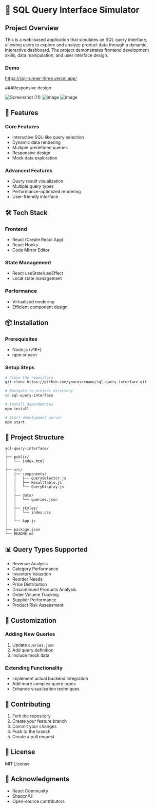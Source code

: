 # 🚀 SQL Query Interface Simulator

## Project Overview

This is a web-based application that simulates an SQL query interface, allowing users to explore and analyze product data through a dynamic, interactive dashboard. The project demonstrates frontend development skills, data manipulation, and user interface design.

### Demo
https://sql-runner-three.vercel.app/

###Responsive design

![Screenshot (11)](https://github.com/user-attachments/assets/7090ec2a-2833-4314-acc2-45722371ed3b)
![image](https://github.com/user-attachments/assets/f6de528b-1f51-48ad-a80e-a7037b623b1a)
![image](https://github.com/user-attachments/assets/005665e6-4ae0-4c4c-bcb0-d4f3079b5cb0)


## 🌟 Features

### Core Features
- Interactive SQL-like query selection
- Dynamic data rendering
- Multiple predefined queries
- Responsive design
- Mock data exploration

### Advanced Features
- Query result visualization
- Multiple query types
- Performance-optimized rendering
- User-friendly interface

## 🛠 Tech Stack

### Frontend
- React (Create React App)
- React Hooks
- Code Mirror Editor

### State Management
- React useState/useEffect
- Local state management

### Performance
- Virtualized rendering
- Efficient component design

## 📦 Installation

### Prerequisites
- Node.js (v16+)
- npm or yarn

### Setup Steps
```bash
# Clone the repository
git clone https://github.com/yourusername/sql-query-interface.git

# Navigate to project directory
cd sql-query-interface

# Install dependencies
npm install

# Start development server
npm start
```

## 🚀 Project Structure
```
sql-query-interface/
│
├── public/
│   └── index.html
│
├── src/
│   ├── components/
│   │   ├── QuerySelector.js
│   │   ├── ResultTable.js
│   │   └── QueryDisplay.js
│   │
│   ├── data/
│   │   └── queries.json
│   │
│   ├── styles/
│   │   └── index.css
│   │
│   └── App.js
│
├── package.json
└── README.md
```

## 📊 Query Types Supported
- Revenue Analysis
- Category Performance
- Inventory Valuation
- Reorder Needs
- Price Distribution
- Discontinued Products Analysis
- Order Volume Tracking
- Supplier Performance
- Product Risk Assessment

## 🔧 Customization

### Adding New Queries
1. Update `queries.json`
2. Add query definition
3. Include mock data

### Extending Functionality
- Implement actual backend integration
- Add more complex query types
- Enhance visualization techniques

## 🤝 Contributing
1. Fork the repository
2. Create your feature branch
3. Commit your changes
4. Push to the branch
5. Create a pull request

## 📄 License
MIT License

## 🙌 Acknowledgments
- React Community
- Shadcn/UI
- Open-source contributors
